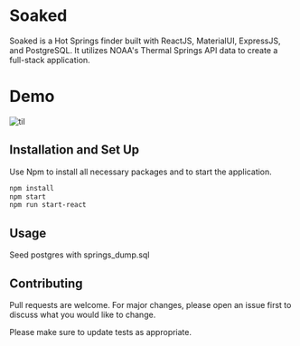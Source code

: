 # Soaked

Soaked is a Hot Springs finder built with ReactJS, MaterialUI, ExpressJS, and PostgreSQL. It utilizes NOAA's Thermal Springs API data to create a full-stack application.

# Demo

![til](SoakedGif.gif)

## Installation and Set Up

Use Npm to install all necessary packages and to start the application.

```bash
npm install 
npm start
npm run start-react
```


## Usage
Seed postgres with springs_dump.sql

## Contributing
Pull requests are welcome. For major changes, please open an issue first to discuss what you would like to change.

Please make sure to update tests as appropriate.
